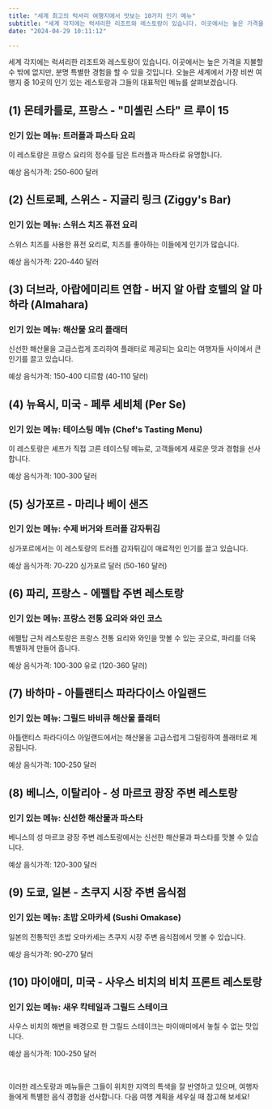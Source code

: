 ```yaml
---
title: "세계 최고의 럭셔리 여행지에서 맛보는 10가지 인기 메뉴"
subtitle: "세계 각지에는 럭셔리한 리조트와 레스토랑이 있습니다. 이곳에서는 높은 가격을 지불할 수 밖에 없지만, 분명 특별한 경험을 할 수 있을 것입니다. 세계에서 가장 비싼 여행지 중 10곳의 인기 있는 레스토랑과 그들의 대표적인 메뉴를 소개하는 글입니다."
date: "2024-04-29 10:11:12"

---
```



<p>세계 각지에는 럭셔리한 리조트와 레스토랑이 있습니다. 이곳에서는 높은 가격을 지불할 수 밖에 없지만, 분명 특별한 경험을 할 수 있을 것입니다. 오늘은 세계에서 가장 비싼 여행지 중 10곳의 인기 있는 레스토랑과 그들의 대표적인 메뉴를 살펴보겠습니다.</p>

<h2>(1) 몬테카를로, 프랑스 - "미셸린 스타" 르 루이 15</h2>
<h3>인기 있는 메뉴: 트러플과 파스타 요리</h3>
<p>이 레스토랑은 프랑스 요리의 정수를 담은 트러플과 파스타로 유명합니다.</p>
<p>예상 음식가격: 250-600 달러</p>

<h2>(2) 신트로페, 스위스 - 지글리 링크 (Ziggy's Bar)</h2>
<h3>인기 있는 메뉴: 스위스 치즈 퓨전 요리</h3>
<p>스위스 치즈를 사용한 퓨전 요리로, 치즈를 좋아하는 이들에게 인기가 많습니다.</p>
<p>예상 음식가격: 220-440 달러</p>

<h2>(3) 더브라, 아랍에미리트 연합 - 버지 알 아랍 호텔의 알 마하라 (Almahara)</h2>
<h3>인기 있는 메뉴: 해산물 요리 플래터</h3>
<p>신선한 해산물을 고급스럽게 조리하여 플래터로 제공되는 요리는 여행자들 사이에서 큰 인기를 끌고 있습니다.</p>
<p>예상 음식가격: 150-400 디르함 (40-110 달러)</p>

<h2>(4) 뉴욕시, 미국 - 페루 세비체 (Per Se)</h2>
<h3>인기 있는 메뉴: 테이스팅 메뉴 (Chef's Tasting Menu)</h3>
<p>이 레스토랑은 셰프가 직접 고른 테이스팅 메뉴로, 고객들에게 새로운 맛과 경험을 선사합니다.</p>
<p>예상 음식가격: 100-300 달러</p>

<h2>(5) 싱가포르 - 마리나 베이 샌즈</h2>
<h3>인기 있는 메뉴: 수제 버거와 트러플 감자튀김</h3>
<p>싱가포르에서는 이 레스토랑의 트러플 감자튀김이 매료적인 인기를 끌고 있습니다.</p>
<p>예상 음식가격: 70-220 싱가포르 달러 (50-160 달러)</p>

<h2>(6) 파리, 프랑스 - 에펠탑 주변 레스토랑</h2>
<h3>인기 있는 메뉴: 프랑스 전통 요리와 와인 코스</h3>
<p>에펠탑 근처 레스토랑은 프랑스 전통 요리와 와인을 맛볼 수 있는 곳으로, 파리를 더욱 특별하게 만들어 줍니다.</p>
<p>예상 음식가격: 100-300 유로 (120-360 달러)</p>

<h2>(7) 바하마 - 아틀랜티스 파라다이스 아일랜드</h2>
<h3>인기 있는 메뉴: 그릴드 바비큐 해산물 플래터</h3>
<p>아틀랜티스 파라다이스 아일랜드에서는 해산물을 고급스럽게 그릴링하여 플래터로 제공됩니다.</p>
<p>예상 음식가격: 100-250 달러</p>

<h2>(8) 베니스, 이탈리아 - 성 마르코 광장 주변 레스토랑</h2>
<h3>인기 있는 메뉴: 신선한 해산물과 파스타</h3>
<p>베니스의 성 마르코 광장 주변 레스토랑에서는 신선한 해산물과 파스타를 맛볼 수 있습니다.</p>
<p>예상 음식가격: 120-300 달러</p>

<h2>(9) 도쿄, 일본 - 츠쿠지 시장 주변 음식점</h2>
<h3>인기 있는 메뉴: 초밥 오마카세 (Sushi Omakase)</h3>
<p>일본의 전통적인 초밥 오마카세는 츠쿠지 시장 주변 음식점에서 맛볼 수 있습니다.</p>
<p>예상 음식가격: 90-270 달러</p>

<h2>(10) 마이애미, 미국 - 사우스 비치의 비치 프론트 레스토랑</h2>
<h3>인기 있는 메뉴: 새우 칵테일과 그릴드 스테이크</h3>
<p>사우스 비치의 해변을 배경으로 한 그릴드 스테이크는 마이애미에서 놓칠 수 없는 맛입니다.</p>
<p>예상 음식가격: 100-250 달러</p>
<br/>

<p>이러한 레스토랑과 메뉴들은 그들이 위치한 지역의 특색을 잘 반영하고 있으며, 여행자들에게 특별한 음식 경험을 선사합니다. 다음 여행 계획을 세우실 때 참고해 보세요!</p>
